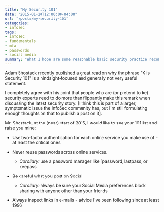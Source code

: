 ```yaml
---
title: "My Security 101"
date: "2015-01-20T12:00:00-04:00"
url: "/posts/my-security-101"
categories:
- infosec
tags:
- infosec
- fundamentals
- mfa
- passwords
- social media
summary: "What I hope are some reasonable basic security practice recommendations"
---
```

Adam Shostack recently [published a great read][AdamS] on why the phrase "X is
Security 101" is a hindsight-focused and generally not very useful statement.

I completely agree with his point that people who are (or pretend to be)
security experts need to do more than flippantly make this remark when
discussing the latest security story. [I think this is part of a larger,
symptomatic issue the InfoSec community has, but I'm still formulating enough
thoughts on that to publish a post on it].

Mr. Shostack, at the (near) start of 2015, I would like to see your 101 list and
raise you mine:

* Use two-factor authentication for each online service you make use of - at
  least the critical ones

* Never reuse passwords across online services.
  
  * _Corollary:_ use a password manager like 1password, lastpass, or keepass

* Be careful what you post on Social

  * _Corollary:_ always be sure your Social Media preferences block sharing
    with anyone other than your friends

* Always inspect links in e-mails - advice I've been following since at least
  1996

[AdamS]: http://newschoolsecurity.com/2015/01/security-101-show-your-list/
